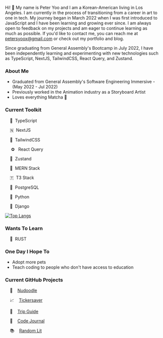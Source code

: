 Hi! 👋 My name is Peter Yoo and I am a Korean-American living in Los Angeles. I am currently in the process of transitioning from a career in art to one in tech. My journey began in March 2022 when I was first introduced to JavaScript and I have been learning and growing ever since. I am always open to feedback on my projects and am eager to continue learning as much as possible. If you'd like to contact me, you can reach me at petersyoox@gmail.com or check out my portfolio and blog.

Since graduating from General Assembly's Bootcamp in July 2022, I have been independently learning and experimenting with new technologies such as TypeScript, NextJS, TailwindCSS, React Query, and Zustand.

### About Me
- Graduated from General Assembly's Software Engineering Immersive - (May 2022 - Jul 2022)
- Previously worked in the Animation industry as a Storyboard Artist
- Loves everything Matcha 🍵

### Current Toolkit
&nbsp;&nbsp;&nbsp; 🥂 &nbsp;TypeScript &nbsp;&nbsp;&nbsp;

&nbsp;&nbsp;&nbsp; 🇳 &nbsp;NextJS &nbsp;&nbsp;&nbsp;

&nbsp;&nbsp;&nbsp; 💨 &nbsp;TailwindCSS &nbsp;&nbsp;&nbsp;

&nbsp;&nbsp;&nbsp;&nbsp; ✿ &nbsp;&nbsp;React Query &nbsp;&nbsp;&nbsp;

&nbsp;&nbsp;&nbsp; 🐻 &nbsp;Zustand &nbsp;&nbsp;&nbsp;

&nbsp;&nbsp;&nbsp; 🍃 &nbsp;MERN Stack &nbsp;&nbsp;&nbsp;

&nbsp;&nbsp;&nbsp; 🇹 &nbsp;T3 Stack &nbsp;&nbsp;&nbsp;

&nbsp;&nbsp;&nbsp; 🐘 &nbsp;PostgreSQL &nbsp;&nbsp;&nbsp;

&nbsp;&nbsp;&nbsp; 🐍 &nbsp;Python &nbsp;&nbsp;&nbsp;

&nbsp;&nbsp;&nbsp; 🐸 &nbsp;Django &nbsp;&nbsp;&nbsp;


[![Top Langs](https://github-readme-stats.vercel.app/api/top-langs/?username=petersyoo&langs_count=7&layout=compact)](https://github.com/anuraghazra/github-readme-stats)

### Wants To Learn
&nbsp;&nbsp;&nbsp; 🦀 &nbsp;RUST

### One Day I Hope To
- Adopt more pets
- Teach coding to people who don't have access to education

### Current GitHub Projects
&nbsp;&nbsp;&nbsp; 🎨 &nbsp;&nbsp;&nbsp;[Nudoodle](https://github.com/PeterSYoo/doodlezilla-nextjs-tailwind)

&nbsp;&nbsp;&nbsp; 📈 &nbsp;&nbsp;&nbsp;[Tickersaver](https://github.com/PeterSYoo/stocksaver-nextjs-tailwind)

&nbsp;&nbsp;&nbsp; 🏨 &nbsp;&nbsp;&nbsp;[Trip Guide](https://github.com/PeterSYoo/Hotel-Booking-App-with-Nextjs-Typescript-and-TailwindCss)

&nbsp;&nbsp;&nbsp; 📝 &nbsp;&nbsp;&nbsp;[Code Journal](https://github.com/PeterSYoo/code-journal)

&nbsp;&nbsp;&nbsp; 📚 &nbsp;&nbsp;&nbsp;[Random Lit](https://github.com/PeterSYoo/randomBookGenreGenerator) 
